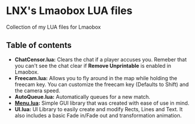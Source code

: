 # LNX's Lmaobox LUA files
Collection of my LUA files for Lmaobox

## Table of contents
- **ChatCensor.lua:** Clears the chat if a player accuses you. Remeber that you can't see the chat clear if **Remove Unprintable** is enabled in Lmaobox.
- **Freecam.lua:** Allows you to fly around in the map while holding the freecam key. You can customize the freecam key (Defaults to Shift) and the camera speed.
- **AutoQueue.lua:** Automatically queues for a new match.
- **[Menu.lua](Docs/Menu.md):** Simple GUI library that was created with ease of use in mind.
- **UI.lua:** UI Library to easily create and modify Rects, Lines and Text. It also includes a basic Fade in/Fade out and transformation animation.
